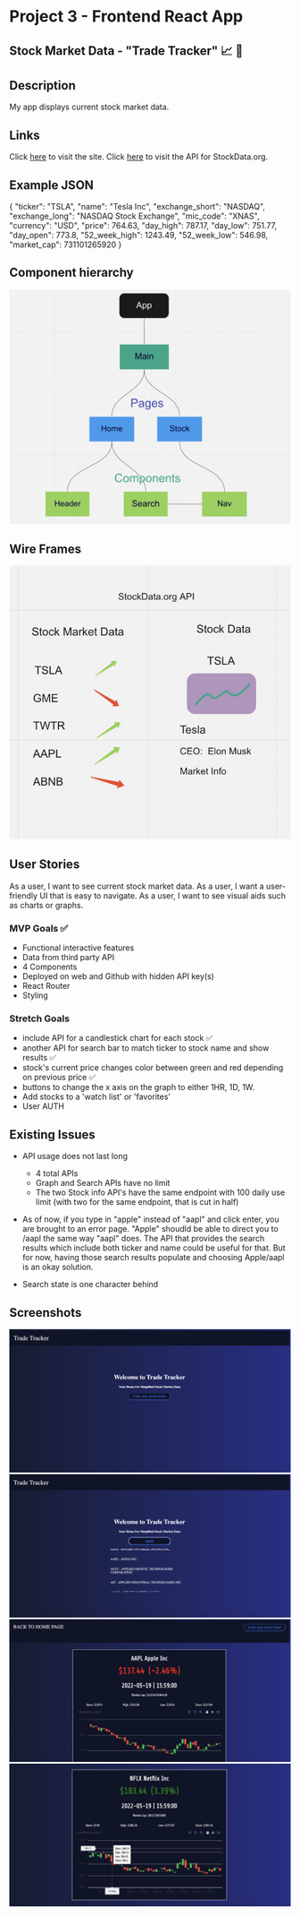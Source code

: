 # Project 3 - Frontend React App
## Stock Market Data - "Trade Tracker" 📈 🚀

## Description 
My app displays current stock market data.

## Links
Click [here](https://dashboard.heroku.com/apps/trade-tracker-stocks/settings) to visit the site.
Click [here](https://www.stockdata.org/) to visit the API for StockData.org.

## Example JSON
{
            "ticker": "TSLA",
            "name": "Tesla Inc",
            "exchange_short": "NASDAQ",
            "exchange_long": "NASDAQ Stock Exchange",
            "mic_code": "XNAS",
            "currency": "USD",
            "price": 764.63,
            "day_high": 787.17,
            "day_low": 751.77,
            "day_open": 773.8,
            "52_week_high": 1243.49,
            "52_week_low": 546.98,
            "market_cap": 731101265920
}

## Component hierarchy
![comp hierarchy](https://github.com/JCollinJones25/Project-3/blob/main/public/images/comp-hierarchy.png?raw=true)

## Wire Frames
![wireframe](https://github.com/JCollinJones25/Project-3/blob/main/public/images/wireframe.png?raw=true)

## User Stories
As a user, I want to see current stock market data.
As a user, I want a user-friendly UI that is easy to navigate.
As a user, I want to see visual aids such as charts or graphs.

### MVP Goals ✅
- Functional interactive features
- Data from third party API
- 4 Components
- Deployed on web and Github with hidden API key(s)
- React Router
- Styling

### Stretch Goals
- include API for a candlestick chart for each stock ✅
- another API for search bar to match ticker to stock name and show results ✅
- stock's current price changes color between green and red depending on previous price ✅
- buttons to change the x axis on the graph to either 1HR, 1D, 1W.
- Add stocks to a 'watch list' or 'favorites'
- User AUTH

## Existing Issues 
- API usage does not last long 
    - 4 total APIs
    - Graph and Search APIs have no limit
    - The two Stock info API's have the same endpoint with 100 daily use limit (with two for the same endpoint, that is cut in half)

- As of now, if you type in "apple" instead of "aapl" and click enter, you are brought to an error page. "Apple" shoudld be able to direct you to /aapl the same way "aapl" does. The API that provides the search results which include both ticker and name could be useful for that. But for now, having those search results populate and choosing Apple/aapl is an okay solution.

- Search state is one character behind

## Screenshots
![home screen](https://github.com/JCollinJones25/Project-3/blob/main/public/images/home-screen.png?raw=true)
![home search](https://github.com/JCollinJones25/Project-3/blob/main/public/images/home-screen-search.png?raw=true)
![stock page](https://github.com/JCollinJones25/Project-3/blob/main/public/images/stock-page.png?raw=true)
![chart](https://github.com/JCollinJones25/Project-3/blob/main/public/images/chart.png?raw=true)
